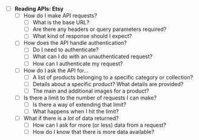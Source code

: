 * [ ] **Reading APIs: Etsy**
  * [ ] How do I make API requests?
    * [ ] What is the base URL?
    * [ ] Are there any headers or query parameters required?
    * [ ] What kind of response should I expect?
  * [ ] How does the API handle authentication?
    * [ ] Do I need to authenticate?
    * [ ] What can I do with an unauthenticated request?
    * [ ] How can I authenticate my request?
  * [ ] How do I ask the API for...
    * [ ] A list of products belonging to a specific category or collection?
    * [ ] Details about a specific product? What details are provided?
    * [ ] The main and additional images for a product?
  * [ ] Is there a limit to the number of requests I can make?
    * [ ] Is there a way of extending that limit?
    * [ ] What happens when I hit the limit?
  * [ ] What if there is a _lot_ of data returned?
    * [ ] How can I ask for more (or less) data from a request?
    * [ ] How do I know that there is more data available?

